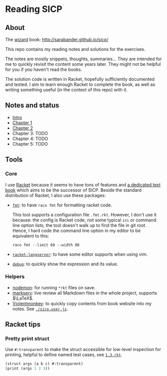 # Reading SICP

## About

The [wizard][wiki] book: http://sarabander.github.io/sicp/

[wiki]: https://en.wikipedia.org/wiki/SICP

This repo contains my reading notes and solutions for the exercises.

The notes are mostly snippets, thoughts, summaries... They are intended for me
to quickly revisit the content some years later. They might not be helpful for
you if you haven't read the books.

The solution code is written in Racket, hopefully sufficiently documented and
tested. I aim to learn enough Racket to complete the book, as well as writing
something useful (in the context of this repo) with it.

## Notes and status

- [Intro](./intro.md)
- [Chapter 1](./ch01/readme.md)
- [Chapter 2](./ch02/readme.md)
- Chapter 3: TODO
- Chapter 4: TODO
- Chapter 5: TODO

## Tools

### Core

I use [Racket](https://racket-lang.org) because it seems to have tons of
features and [a dedicated text book](https://htdp.org) which aims to be the
successor of SICP. Beside the standard distribution of Racket, I also use these
packages:

- [`fmt`](https://docs.racket-lang.org/fmt/): to have `raco fmt` for formatting
  racket code.

  This tool supports a configuration file `.fmt.rkt`. However, I don't use it
  because: the config is Racket code, not some typical `ini` or command line
  option lists; the tool doesn't walk up to find the file in git root. Hence, I
  hard code the command line option in my editor to be equivalent to this:

  ```
  raco fmt --limit 60 --width 80
  ```

- [`racket-langserver`](https://github.com/jeapostrophe/racket-langserver): to
  have some editor supports when using vim.
- [`debug`](https://docs.racket-lang.org/debug/index.html): to quickly show the
  expression and its value.

### Helpers

- [nodemon](https://nodemon.io): for running `*rkt` files on save.
- [markserv](https://github.com/markserv/markserv): live review all Markdown
  files in the whole project, supports $\LaTeX$.
- [Violentmonkey](https://violentmonkey.github.io): to quickly copy contents
  from book website into my notes. See [`./sicp.user.js`](./sicp.user.js).

## Racket tips

### Pretty print struct

Use `#:transparent` to make the struct accessible for low-level inspection for
printing, helpful to define named test cases, see [`1.3.rkt`](./ch01/1.3.rkt).

```scheme
(struct args (a b c) #:transparent)
(print (args 1 2 3))
```
